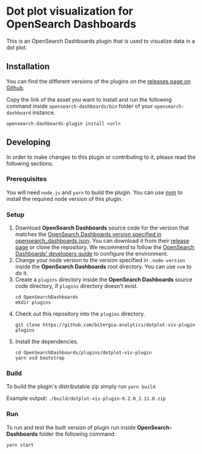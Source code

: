 # Dot plot visualization for OpenSearch Dashboards

This is an OpenSearch Dashboards plugin that is used to visualize data in a dot plot.

## Installation

You can find the different versions of the plugins on the
[releases page on Github](https://github.com/bitergia-analytics/dotplot-vis-plugin/releases).

Copy the link of the asset you want to install and run the following command inside
`opensearch-dashboards/bin` folder of your `opensearch-dashboard` instance.

```
opensearch-dashboards-plugin install <url>
```

## Developing

In order to make changes to this plugin or contributing to it, please read the following
sections.

### Prerequisites

You will need `node.js` and `yarn` to build the plugin. You can use
[nvm](https://github.com/nvm-sh/nvm) to install the required node version
of this plugin.

### Setup

1. Download **OpenSearch Dashboards** source code for the version that matches the
   [OpenSearch Dashboards version specified in opensearch_dashboards.json](./opensearch_dashboards.json#L4).
   You can download it from their
   [release page](https://github.com/opensearch-project/OpenSearch-Dashboards/releases)
   or clone the repository. We recommend to follow the
   [OpenSearch Dashboards' developers guide](https://github.com/opensearch-project/OpenSearch-Dashboards/blob/main/DEVELOPER_GUIDE.md#getting-started)
   to configure the environment.
1. Change your node version to the version specified in `.node-version` inside
   the **OpenSearch Dashboards** root directory. You can use `nvm` to do it.
1. Create a `plugins` directory inside the **OpenSearch Dashboards** source code
   directory, if `plugins` directory doesn't exist.
   ```
   cd OpenSearchDashboards
   mkdir plugins
   ```
1. Check out this repository into the `plugins` directory.
   ```
   git clone https://github.com/bitergia-analytics/dotplot-vis-plugin plugins
   ```
1. Install the dependencies.
   ```
   cd OpenSearchDashboards/plugins/dotplot-vis-plugin
   yarn osd bootstrap
   ```

### Build

To build the plugin's distributable zip simply run `yarn build`.

Example output: `./build/dotplot-vis-plugin-0.2.0_2.11.0.zip`

### Run

To run and test the built version of plugin run inside **OpenSearch-Dashboards**
folder the following command:

```
yarn start
```
